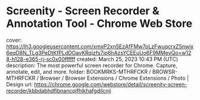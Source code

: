 # Screenity - Screen Recorder & Annotation Tool - Chrome Web Store

cover: https://lh3.googleusercontent.com/xmxP2xn5EzAfFMw7oLzFwuqcrxZ5nwix6eqD8N_TLg3PeDtKfPLdDOavKRqizfs7ip6hAzsYCEEuUo6F9MMevQo=w128-h128-e365-rj-sc0x00ffffff
created: March 25, 2023 10:43 PM (UTC)
description: The most powerful screen recorder for Chrome. Capture, annotate, edit, and more.
folder: BOOKMRKS-MTHRFCKR / BROWSR-MTHRFCKR / Browser / Browser Extensions / Chrome Extensions / Photo | Design
url: https://chrome.google.com/webstore/detail/screenity-screen-recorder/kbbdabhdfibnancpjfhlkhafgdilcnji